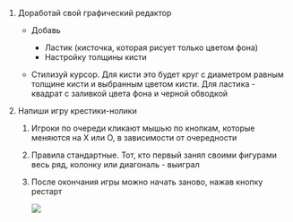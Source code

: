 1. Доработай свой графический редактор

   - Добавь

     - Ластик (кисточка, которая рисует только цветом фона)
     - Настройку толщины кисти

   - Стилизуй курсор. Для кисти это будет круг с диаметром равным толщине кисти и выбранным цветом кисти. Для ластика - квадрат с заливкой цвета фона и черной обводкой

2. Напиши игру крестики-нолики

   1. Игроки по очереди кликают мышью по кнопкам, которые меняются на X или O, в зависимости от очередности

   2. Правила стандартные. Тот, кто первый занял своими фигурами весь ряд, колонку или диагональ - выиграл

   3. После окончания игры можно начать заново, нажав кнопку рестарт

      ![](https://d1ro8r1rbfn3jf.cloudfront.net/ms_22807/nn53ucxse6zdhtcVEHB5lz31sNjwmo/%25D0%25A0%25D0%25B0%25D0%25B1%25D0%25BE%25D1%2587%25D0%25B8%25D0%25B9%2B%25D1%2581%25D1%2582%25D0%25BE%25D0%25BB%2B2018-10-01%2B23.56.40.png?Expires=1538513898&Signature=bgY152DFS6oNTs31DW7wdJLWXlIdBOE-bnmJe35XYmt2rrF2Nx2yNJ3GTns3T9I4EnGHUY300m~gaKGEHOM-U-fIXkdwKXNtppY0XY22uqgxAzPC1Lp3l6zf62Gd3EF2SWs0e8-1akhg~iMcZAW~KmpO-YX3YBhGZqDApx9FIF9aAgjWHpkNnX9NtBIZrsMHagOuG0HWdeOvf~UJn2bFT1J-9FIJ1U2iusvp5IDyTLwwG-Uz8Z5zYJRoLqDnQKvdGRYKWPZSQ-BakT9w8TP6dNoVYUO0widTyuwWeuFc6StH74q1H2zDez0vuqUSOXTJW-kmvLxgY9dE5RAookdAyA__&Key-Pair-Id=APKAJHEJJBIZWFB73RSA)
